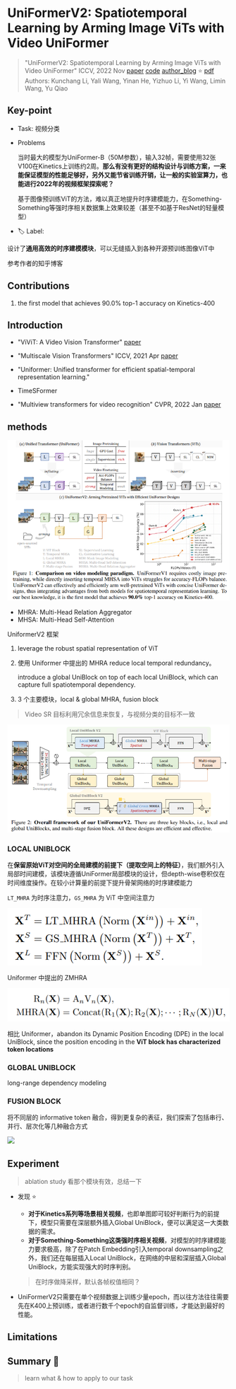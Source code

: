 # UniFormerV2: Spatiotemporal Learning by Arming Image ViTs with Video UniFormer

> "UniFormerV2: Spatiotemporal Learning by Arming Image ViTs with Video UniFormer" ICCV, 2022 Nov
> [paper](http://arxiv.org/abs/2211.09552v1) [code](https://github.com/OpenGVLab/UniFormerV2.) [author_blog](https://zhuanlan.zhihu.com/p/584669411) :star:
> [pdf](./2022_11_ICCV_UniFormerV2--Spatiotemporal-Learning-by-Arming-Image-ViTs-with-Video-UniFormer.pdf)
> Authors: Kunchang Li, Yali Wang, Yinan He, Yizhuo Li, Yi Wang, Limin Wang, Yu Qiao

## Key-point

- Task: 视频分类

- Problems

  当时最大的模型为UniFormer-B（50M参数），输入32帧，需要使用32张V100在Kinetics上训练约2周。**那么有没有更好的结构设计与训练方案，一来能保证模型的性能足够好，另外又能节省训练开销，让一般的实验室算力，也能进行2022年的视频框架探索呢？**

  基于图像预训练ViT的方法，难以真正地提升时序建模能力，在Something-Something等强时序相关数据集上效果较差（甚至不如基于ResNet的轻量模型）

- :label: Label:

设计了**通用高效的时序建模模块**，可以无缝插入到各种开源预训练图像ViT中

参考作者的知乎博客



## Contributions

1. the first model that achieves 90.0% top-1 accuracy on Kinetics-400



## Introduction

- "ViViT: A Video Vision Transformer"
  [paper](https://arxiv.org/abs/2103.15691)
  
- "Multiscale Vision Transformers" ICCV, 2021 Apr
  [paper](https://arxiv.org/abs/2104.11227)
  
- "Uniformer: Unified transformer for efficient spatial-temporal representation learning."

- TimeSFormer

- "Multiview transformers for video recognition" CVPR, 2022 Jan
  [paper](https://arxiv.org/abs/2201.04288)
  
  





## methods

![image-20231204104847568](docs/2022_11_ICCV_UniFormerV2--Spatiotemporal-Learning-by-Arming-Image-ViTs-with-Video-UniFormer_Note/image-20231204104847568.png)

- MHRA: Multi-Head Relation Aggregator
- MHSA: Multi-Head Self-Attention



UniformerV2 框架

1. leverage the robust spatial representation of ViT

2. 使用 Uniformer 中提出的 MHRA reduce local temporal redundancy。

   introduce a global UniBlock on top of each local UniBlock, which can capture full spatiotemporal dependency. 

3. 3 个主要模块，local & global MHRA, fusion block

> Video SR 目标利用冗余信息来恢复，与视频分类的目标不一致



![image-20231204153323938](docs/2022_11_ICCV_UniFormerV2--Spatiotemporal-Learning-by-Arming-Image-ViTs-with-Video-UniFormer_Note/image-20231204153323938.png)



### LOCAL UNIBLOCK

在**保留原始ViT对空间的全局建模的前提下（提取空间上的特征）**，我们额外引入局部时间建模，该模块遵循UniFormer局部模块的设计，但depth-wise卷积仅在时间维度操作。在较小计算量的前提下提升骨架网络的时序建模能力

`LT_MHRA` 为时序注意力，`GS_MHRA` 为 ViT 中空间注意力

![image-20231204155534558](docs/2022_11_ICCV_UniFormerV2--Spatiotemporal-Learning-by-Arming-Image-ViTs-with-Video-UniFormer_Note/image-20231204155534558.png)

Uniformer 中提出的 ZMHRA

![image-20231204155824621](docs/2022_11_ICCV_UniFormerV2--Spatiotemporal-Learning-by-Arming-Image-ViTs-with-Video-UniFormer_Note/image-20231204155824621.png)

相比 Uniformer，abandon its Dynamic Position Encoding (DPE) in the local UniBlock, since the position encoding in the **ViT block has characterized token locations**



### GLOBAL UNIBLOCK

long-range dependency modeling



### FUSION BLOCK

将不同层的 informative token 融合，得到更复杂的表征，我们探索了包括串行、并行、层次化等几种融合方式

![](https://pic4.zhimg.com/80/v2-13ffeb4549b0b70bea351f1fe0bc1053_720w.webp)





## Experiment

> ablation study 看那个模块有效，总结一下

- 发现 :star:

  - **对于Kinetics系列等场景相关视频**，也即单图即可较好判断行为的前提下，模型只需要在深层额外插入Global UniBlock，便可以满足这一大类数据的需求。
  - **对于Something-Something这类强时序相关视频**，对模型的时序建模能力要求极高，除了在Patch Embedding引入temporal downsampling之外，我们还在每层插入Local UniBlock，在网络的中层和深层插入Global UniBlock，方能实现强大的时序判别。

  > 在时序做降采样，默认各帧权值相同？

- UniFormerV2只需要在单个视频数据上训练少量epoch，而以往方法往往需要先在K400上预训练，或者进行数千个epoch的自监督训练，才能达到最好的性能。



## Limitations

## Summary :star2:

> learn what & how to apply to our task

